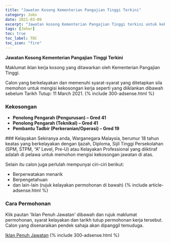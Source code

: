 ```yaml
---
title: "Jawatan Kosong Kementerian Pangajian Tinggi Terkini" 
category: Jobs 
date: 2021-03-09 
excerpt: "Jawatan kosong Kementerian Pangajian Tinggi terkini untuk kekosongan Penolong Pengarah (Pengurusan) – Gred 41,Penolong Pengarah (Teknikal) – Gred 41,Pembantu Tadbir (Perkeranian/Operasi) – Gred 19" 
tags: [Johor] 
toc: true 
toc_label: TOC 
toc_icon: "fire" 
--- 
```


**Jawatan Kosong Kementerian Pangajian Tinggi Terkini**

Maklumat iklan kerja kosong yang ditawarkan oleh Kementerian Pangajian Tinggi. 

Calon yang berkelayakan dan memenuhi syarat-syarat yang ditetapkan sila memohon untuk mengisi kekosongan kerja seperti yang diiklankan dibawah sebelum Tarikh Tutup: 11 March 2021. 
{% include 300-adsense.html %} 
### Kekosongan 
<ul>
<li><b>Penolong Pengarah (Pengurusan) &#8211; Gred 41</b></li>
<li><strong>Penolong Pengarah (Teknikal) &#8211; Gred 41</strong></li>
<li><strong>Pembantu Tadbir (Perkeranian/Operasi) &#8211; Gred 19</strong></li>
</ul> 
### Kelayakan 
Sekiranya anda, Warganegara Malaysia, berumur 18 tahun keatas yang berkelayakan dengan Ijazah, Diploma, Sijil Tinggi Persekolahan (SPM, STPM, “A” Level, Pre-U) atau Kelayakan Professional yang diiktiraf adalah di pelawa untuk memohon mengisi kekosongan jawatan di atas.

Selain itu calon juga perlulah mempunyai ciri-ciri berikut:
- Berperwatakan menarik
- Berpengetahuan
- dan lain-lain (rujuk kelayakan permohonan di bawah) 
{% include article-adsense.html %} 
### Cara Permohonan 
Klik pautan 'Iklan Penuh Jawatan' dibawah dan rujuk maklumat permohonan, syarat kelayakan dan tarikh tutup permohonan kerja tersebut.
Calon yang disenaraikan pendek sahaja akan dipanggil temuduga.

<a href="http://infokerjaya.org/kementerian-pengajian-tinggi/" class="btn btn--info" target="_blank" rel="nofollow noopenner">Iklan Penuh Jawatan</a> 
{% include 300-adsense.html %} 